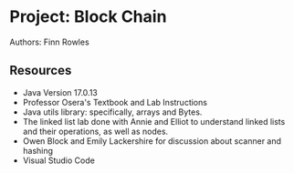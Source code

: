 # Project: Block Chain

Authors: Finn Rowles

## Resources

*   Java Version 17.0.13
*   Professor Osera's Textbook and Lab Instructions
*   Java utils library: specifically, arrays and Bytes.
*   The linked list lab done with Annie and Elliot to understand linked lists and their operations, as well as nodes.
*   Owen Block and Emily Lackershire for discussion about scanner and hashing
*   Visual Studio Code
